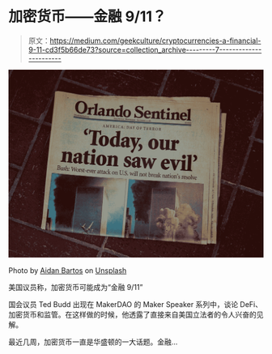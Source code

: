 # 加密货币——金融 9/11？

> 原文：<https://medium.com/geekculture/cryptocurrencies-a-financial-9-11-cd3f5b66de73?source=collection_archive---------7----------------------->

![](img/47db2db483d843ed19d2f5c8dfcf5830.png)

Photo by [Aidan Bartos](https://unsplash.com/@bartos?utm_source=medium&utm_medium=referral) on [Unsplash](https://unsplash.com?utm_source=medium&utm_medium=referral)

美国议员称，加密货币可能成为“金融 9/11”

国会议员 Ted Budd 出现在 MakerDAO 的 Maker Speaker 系列中，谈论 DeFi、加密货币和监管。在这样做的时候，他透露了直接来自美国立法者的令人兴奋的见解。

最近几周，加密货币一直是华盛顿的一大话题。金融…